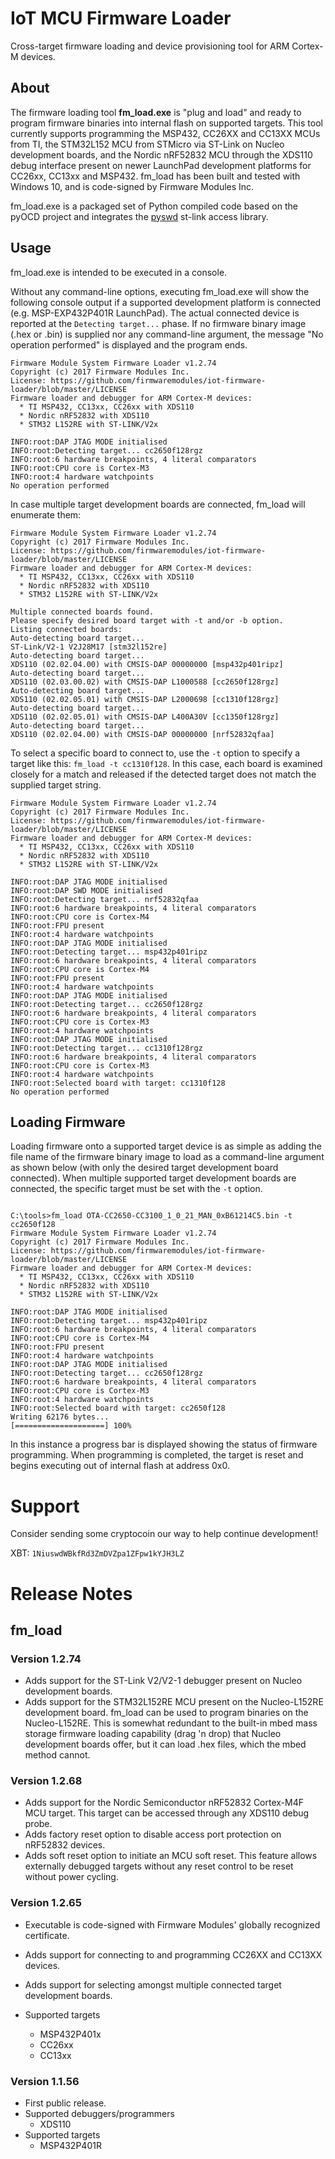 # IoT MCU Firmware Loader
Cross-target firmware loading and device provisioning tool for ARM Cortex-M devices.

## About
The firmware loading tool **fm_load.exe** is "plug and load" and ready to program firmware binaries into internal flash on supported targets.    This tool currently supports programming the MSP432, CC26XX and CC13XX MCUs from TI, the STM32L152 MCU from STMicro via ST-Link on Nucleo development boards, and the Nordic nRF52832 MCU through the XDS110 debug interface present on newer LaunchPad development platforms for CC26xx, CC13xx and MSP432.  fm_load has been built and tested with Windows 10, and is code-signed by Firmware Modules Inc.

fm_load.exe is a packaged set of Python compiled code based on the pyOCD project and integrates the [pyswd](https://github.com/pavelrevak/pyswd) st-link access library.

## Usage

fm_load.exe is intended to be executed in a console.

Without any command-line options, executing fm_load.exe will show the following console output if a supported development platform is connected (e.g. MSP-EXP432P401R LaunchPad).  The actual connected device is reported at the `Detecting target...` phase.   If no firmware binary image (.hex or .bin) is supplied nor any command-line argument, the message "No operation performed" is displayed and the program ends.
```
Firmware Module System Firmware Loader v1.2.74
Copyright (c) 2017 Firmware Modules Inc.
License: https://github.com/firmwaremodules/iot-firmware-loader/blob/master/LICENSE
Firmware loader and debugger for ARM Cortex-M devices:
  * TI MSP432, CC13xx, CC26xx with XDS110
  * Nordic nRF52832 with XDS110
  * STM32 L152RE with ST-LINK/V2x

INFO:root:DAP JTAG MODE initialised
INFO:root:Detecting target... cc2650f128rgz
INFO:root:6 hardware breakpoints, 4 literal comparators
INFO:root:CPU core is Cortex-M3
INFO:root:4 hardware watchpoints
No operation performed
```

In case multiple target development boards are connected, fm_load will enumerate them:
```
Firmware Module System Firmware Loader v1.2.74
Copyright (c) 2017 Firmware Modules Inc.
License: https://github.com/firmwaremodules/iot-firmware-loader/blob/master/LICENSE
Firmware loader and debugger for ARM Cortex-M devices:
  * TI MSP432, CC13xx, CC26xx with XDS110
  * Nordic nRF52832 with XDS110
  * STM32 L152RE with ST-LINK/V2x

Multiple connected boards found.
Please specify desired board target with -t and/or -b option.
Listing connected boards:
Auto-detecting board target...
ST-Link/V2-1 V2J28M17 [stm32l152re]
Auto-detecting board target...
XDS110 (02.02.04.00) with CMSIS-DAP 00000000 [msp432p401ripz]
Auto-detecting board target...
XDS110 (02.03.00.02) with CMSIS-DAP L1000588 [cc2650f128rgz]
Auto-detecting board target...
XDS110 (02.02.05.01) with CMSIS-DAP L2000698 [cc1310f128rgz]
Auto-detecting board target...
XDS110 (02.02.05.01) with CMSIS-DAP L400A30V [cc1350f128rgz]
Auto-detecting board target...
XDS110 (02.02.04.00) with CMSIS-DAP 00000000 [nrf52832qfaa]
```
To select a specific board to connect to,  use the `-t` option to specify a target like this:
`fm_load -t cc1310f128`.  In this case, each board is examined closely for a match and released if the detected target does not match the supplied target string.

```
Firmware Module System Firmware Loader v1.2.74
Copyright (c) 2017 Firmware Modules Inc.
License: https://github.com/firmwaremodules/iot-firmware-loader/blob/master/LICENSE
Firmware loader and debugger for ARM Cortex-M devices:
  * TI MSP432, CC13xx, CC26xx with XDS110
  * Nordic nRF52832 with XDS110
  * STM32 L152RE with ST-LINK/V2x

INFO:root:DAP JTAG MODE initialised
INFO:root:DAP SWD MODE initialised
INFO:root:Detecting target... nrf52832qfaa
INFO:root:6 hardware breakpoints, 4 literal comparators
INFO:root:CPU core is Cortex-M4
INFO:root:FPU present
INFO:root:4 hardware watchpoints
INFO:root:DAP JTAG MODE initialised
INFO:root:Detecting target... msp432p401ripz
INFO:root:6 hardware breakpoints, 4 literal comparators
INFO:root:CPU core is Cortex-M4
INFO:root:FPU present
INFO:root:4 hardware watchpoints
INFO:root:DAP JTAG MODE initialised
INFO:root:Detecting target... cc2650f128rgz
INFO:root:6 hardware breakpoints, 4 literal comparators
INFO:root:CPU core is Cortex-M3
INFO:root:4 hardware watchpoints
INFO:root:DAP JTAG MODE initialised
INFO:root:Detecting target... cc1310f128rgz
INFO:root:6 hardware breakpoints, 4 literal comparators
INFO:root:CPU core is Cortex-M3
INFO:root:4 hardware watchpoints
INFO:root:Selected board with target: cc1310f128
No operation performed
```


## Loading Firmware

Loading firmware onto a supported target device is as simple as adding the file name of the firmware binary image to load as a command-line argument as shown below (with only the desired target development board connected).  When multiple supported target development boards are connected, the specific target must be set with the `-t` option.

```

C:\tools>fm_load OTA-CC2650-CC3100_1_0_21_MAN_0xB61214C5.bin -t cc2650f128
Firmware Module System Firmware Loader v1.2.74
Copyright (c) 2017 Firmware Modules Inc.
License: https://github.com/firmwaremodules/iot-firmware-loader/blob/master/LICENSE
Firmware loader and debugger for ARM Cortex-M devices:
  * TI MSP432, CC13xx, CC26xx with XDS110
  * Nordic nRF52832 with XDS110
  * STM32 L152RE with ST-LINK/V2x

INFO:root:DAP JTAG MODE initialised
INFO:root:Detecting target... msp432p401ripz
INFO:root:6 hardware breakpoints, 4 literal comparators
INFO:root:CPU core is Cortex-M4
INFO:root:FPU present
INFO:root:4 hardware watchpoints
INFO:root:DAP JTAG MODE initialised
INFO:root:Detecting target... cc2650f128rgz
INFO:root:6 hardware breakpoints, 4 literal comparators
INFO:root:CPU core is Cortex-M3
INFO:root:4 hardware watchpoints
INFO:root:Selected board with target: cc2650f128
Writing 62176 bytes...
[====================] 100%
```

In this instance a progress bar is displayed showing the status of firmware programming.  When programming is completed, the target is reset and begins executing out of internal flash at address 0x0.

# Support

Consider sending some cryptocoin our way to help continue development!

XBT: `1NiuswdWBkfRd3ZmDVZpa1ZFpw1kYJH3LZ`


# Release Notes

## fm_load

### Version 1.2.74
* Adds support for the ST-Link V2/V2-1 debugger present on Nucleo development boards.
* Adds support for the STM32L152RE MCU present on the Nucleo-L152RE development board.  fm_load can be used to program binaries on the Nucleo-L152RE.  This is somewhat redundant to the built-in mbed mass storage firmware loading capability (drag 'n drop) that Nucleo development boards offer, but it can load .hex files, which the mbed method cannot.

### Version 1.2.68
* Adds support for the Nordic Semiconductor nRF52832 Cortex-M4F MCU target.  This target can be accessed through any XDS110 debug probe.
* Adds factory reset option to disable access port protection on nRF52832 devices.
* Adds soft reset option to initiate an MCU soft reset. This feature allows externally debugged targets without any reset control to be reset without power cycling.

### Version 1.2.65
* Executable is code-signed with Firmware Modules' globally recognized certificate.
* Adds support for connecting to and programming CC26XX and CC13XX devices.
* Adds support for selecting amongst multiple connected target development boards.

* Supported targets
  * MSP432P401x
  * CC26xx
  * CC13xx

### Version 1.1.56

* First public release.
* Supported debuggers/programmers
  * XDS110
* Supported targets
  * MSP432P401R 
